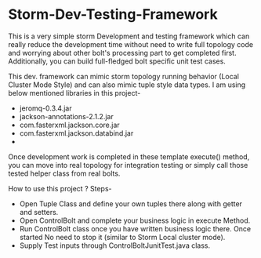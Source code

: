 # Storm-Dev-Testing-Framework

This is a very simple storm Development and testing framework which can really reduce the development time without need to write full topology code and worrying about other bolt's processing part to get completed first. Additionally, you can build full-fledged bolt specific unit test cases.
 
This dev. framework can mimic storm topology running behavior (Local Cluster Mode Style) and can also mimic tuple style data types. I am using below mentioned libraries in this project-

 - jeromq-0.3.4.jar
 - jackson-annotations-2.1.2.jar
 - com.fasterxml.jackson.core.jar
 - com.fasterxml.jackson.databind.jar
 -
Once development work is completed in these template execute() method, you can move into real topology for integration testing or simply call those tested helper class from real bolts.

How to use this project ?
Steps-
- Open Tuple Class and define your own tuples there along with getter and setters.
- Open ControlBolt and complete your business logic in execute Method.
- Run ControlBolt class once you have written business logic there. Once started No need to stop it (similar to Storm Local cluster mode).
- Supply Test inputs through ControlBoltJunitTest.java class.
